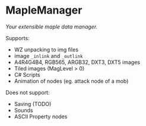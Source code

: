 # MapleManager

_Your extensible maple data manager._


Supports:
- WZ unpacking to img files
- image `_inlink` and `_outlink`
- A4R4G4B4, RGB565, ARGB32, DXT3, DXT5 images
- Tiled images (MagLevel > 0)
- C# Scripts
- Animation of nodes (eg. attack node of a mob)

Does not support:
- Saving (TODO)
- Sounds
- ASCII Property nodes
